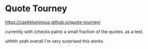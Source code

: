 # Quote Tourney

https://castleluminous.github.io/quote-tourney/

currently with (checks palm) a small fraction of the quotes. as a test.

uhhhh yeah overall I'm very surprised this works
